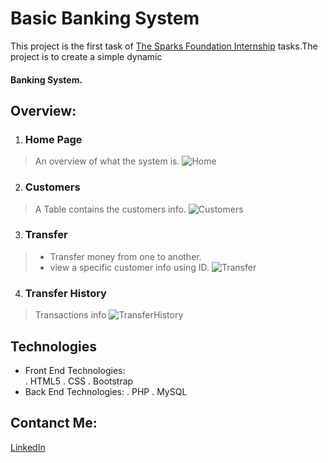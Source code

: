 # Basic Banking System
This project is the first task of [The Sparks Foundation Internship](https://www.thesparksfoundationsingapore.org/) tasks.The project is to create a simple dynamic 
#### Banking System.
 ## Overview:
  1. ### Home Page
   > An overview of what the system is.
   ![Home](https://user-images.githubusercontent.com/78312680/208903964-7c5d4e14-ffee-4a21-b7b3-c7b6fa402c12.jpeg)
 2. ### Customers
   > A Table contains the customers info.
   ![Customers](https://user-images.githubusercontent.com/78312680/208904538-58f85de5-130a-4beb-9442-11bf65626a42.jpeg)

 3. ### Transfer
   > * Transfer money from one to another.
   > * view a specific customer info using ID.
   ![Transfer](https://user-images.githubusercontent.com/78312680/208904646-849af737-706c-424a-818a-60cb89a9f017.jpeg)

 4. ### Transfer History
   > Transactions info 
   ![TransferHistory](https://user-images.githubusercontent.com/78312680/208904719-1eb2e9cc-54e6-4845-97db-1f93ff207c81.jpeg)
   
  ## Technologies
   * Front End Technologies:  
     . HTML5
     . CSS
     . Bootstrap
   * Back End Technologies: 
     . PHP 
     . MySQL
 
 ## Contanct Me:
 [LinkedIn](https://www.linkedin.com/in/alaaelsanteel/)
 
